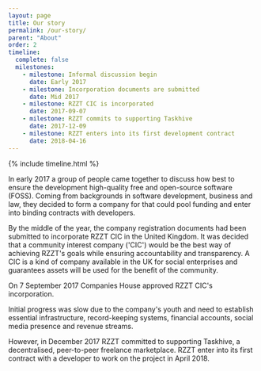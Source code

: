 ```yaml
---
layout: page
title: Our story
permalink: /our-story/
parent: "About"
order: 2
timeline:
  complete: false
  milestones:
    - milestone: Informal discussion begin
      date: Early 2017
    - milestone: Incorporation documents are submitted
      date: Mid 2017
    - milestone: RZZT CIC is incorporated
      date: 2017-09-07
    - milestone: RZZT commits to supporting Taskhive
      date: 2017-12-09
    - milestone: RZZT enters into its first development contract
      date: 2018-04-16
---
```


{% include timeline.html %}

In early 2017 a group of people came together to discuss how best to ensure the development high-quality free and open-source software (FOSS). Coming from backgrounds in software development, business and law, they decided to form a company for that could pool funding and enter into binding contracts with developers.

By the middle of the year, the company registration documents had been submitted to incorporate RZZT CIC in the United Kingdom. It was decided that a community interest company ('CIC') would be the best way of achieving RZZT's goals while ensuring accountability and transparency. A CIC is a kind of company available in the UK for social enterprises and guarantees assets will be used for the benefit of the community.

On 7 September 2017 Companies House approved RZZT CIC's incorporation.

Initial progress was slow due to the company's youth and need to establish essential infrastructure, record-keeping systems, financial accounts, social media presence and revenue streams.

However, in December 2017 RZZT committed to supporting Taskhive, a decentralised, peer-to-peer freelance marketplace. RZZT enter into its first contract with a developer to work on the project in April 2018.
